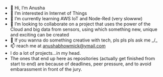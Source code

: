 - 👋 Hi, I’m Anusha
- 👀 I’m interested in Internet of Things
- 🌱 I’m currently learning AWS IoT and Node-Red (very slowww)
- 💞️ I’m looking to collaborate on a project that uses the power of the Cloud and big data from sensors, using which something new, unique and exciting can be created
- 💞️ If you wanna do something creative with tech, pls pls pls ask me _/\_
- 📫 reach me at anushabhowmick@ymail.com
- I do a lot of projects...in my head.
- The ones that end up here as repositories (actually get finished from start to end) are because of deadlines, peer pressure, and to avoid embarassment in front of the jury.

<!---
bhowmickanusha/bhowmickanusha is a ✨ special ✨ repository because its `README.md` (this file) appears on your GitHub profile.
You can click the Preview link to take a look at your changes.
--->
